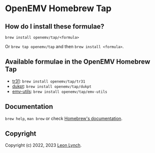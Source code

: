 # OpenEMV Homebrew Tap

## How do I install these formulae?

`brew install openemv/tap/<formula>`

Or `brew tap openemv/tap` and then `brew install <formula>`.

## Available formulae in the OpenEMV Homebrew Tap

* [tr31](https://github.com/openemv/tr31): `brew install openemv/tap/tr31`
* [dukpt](https://github.com/openemv/dukpt): `brew install openemv/tap/dukpt`
* [emv-utils](https://github.com/openemv/emv-utils): `brew install openemv/tap/emv-utils`

## Documentation

`brew help`, `man brew` or check [Homebrew's documentation](https://docs.brew.sh).

## Copyright

Copyright (c) 2022, 2023 [Leon Lynch](https://github.com/leonlynch).

